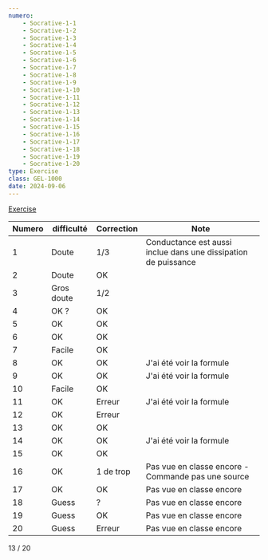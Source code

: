 ```yaml
---
numero: 
    - Socrative-1-1
    - Socrative-1-2
    - Socrative-1-3
    - Socrative-1-4
    - Socrative-1-5
    - Socrative-1-6
    - Socrative-1-7
    - Socrative-1-8
    - Socrative-1-9
    - Socrative-1-10
    - Socrative-1-11
    - Socrative-1-12
    - Socrative-1-13
    - Socrative-1-14
    - Socrative-1-15
    - Socrative-1-16
    - Socrative-1-17
    - Socrative-1-18
    - Socrative-1-19
    - Socrative-1-20
type: Exercise
class: GEL-1000
date: 2024-09-06
---
```

[Exercise](https://b.socrative.com/student/#wait)

| Numero | difficulté | Correction | Note                                                           |
| ------ | ---------- | ---------- | -------------------------------------------------------------- |
| 1      | Doute      | 1/3        | Conductance est aussi inclue dans une dissipation de puissance |
| 2      | Doute      | OK         |                                                                |
| 3      | Gros doute | 1/2        |                                                                |
| 4      | OK ?       | OK         |                                                                |
| 5      | OK         | OK         |                                                                |
| 6      | OK         | OK         |                                                                |
| 7      | Facile     | OK         |                                                                |
| 8      | OK         | OK         | J'ai été voir la formule                                       |
| 9      | OK         | OK         | J'ai été voir la formule                                       |
| 10     | Facile     | OK         |                                                                |
| 11     | OK         | Erreur     | J'ai été voir la formule                                       |
| 12     | OK         | Erreur     |                                                                |
| 13     | OK         | OK         |                                                                |
| 14     | OK         | OK         | J'ai été voir la formule                                       |
| 15     | OK         | OK         |                                                                |
| 16     | OK         | 1 de trop  | Pas vue en classe encore - Commande pas une source             |
| 17     | OK         | OK         | Pas vue en classe encore                                       |
| 18     | Guess      | ?          | Pas vue en classe encore                                       |
| 19     | Guess      | OK         | Pas vue en classe encore                                       |
| 20     | Guess      | Erreur     | Pas vue en classe encore                                       |
13 / 20